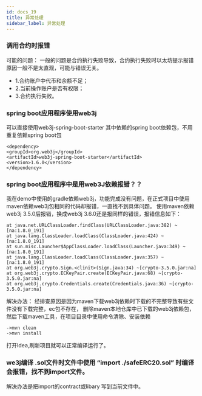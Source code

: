 ```yaml
---
id: docs_19
title: 异常处理
sidebar_label: 异常处理
---
```


### 调用合约时报错

可能的问题：
一般的问题是合约执行失败导致，合约执行失败时以太坊提示报错原因一般不是太直观，可能与错误无关。

- 1.合约账户中代币和余额不足；
- 2.当前操作账户是否有权限；
- 3.合约执行失败。

### spring boot应用程序使用web3j

可以直接使用web3j-spring-boot-starter 其中依赖的spring boot依赖包，不用重复依赖spring boot包

    <dependency>
    <groupId>org.web3j</groupId>
    <artifactId>web3j-spring-boot-starter</artifactId>
    <version>1.6.0</version>
    </dependency>

### spring boot应用程序中是用web3J依赖报错？？

我在demo中使用的gradle依赖web3j，功能完成没有问题，在正式项目中使用maven依赖web3j包相同的代码却报错，一直找不到具体问题。
使用maven依赖web3j 3.5.0后报错，换成web3j 3.6.0还是报同样的错误，报错信息如下：

    at java.net.URLClassLoader.findClass(URLClassLoader.java:382) ~[na:1.8.0_191]
    at java.lang.ClassLoader.loadClass(ClassLoader.java:424) ~[na:1.8.0_191]
    at sun.misc.Launcher$AppClassLoader.loadClass(Launcher.java:349) ~[na:1.8.0_191]
    at java.lang.ClassLoader.loadClass(ClassLoader.java:357) ~[na:1.8.0_191]
    at org.web3j.crypto.Sign.<clinit>(Sign.java:34) ~[crypto-3.5.0.jar:na]
    at org.web3j.crypto.ECKeyPair.create(ECKeyPair.java:68) ~[crypto-3.5.0.jar:na]
    at org.web3j.crypto.Credentials.create(Credentials.java:36) ~[crypto-3.5.0.jar:na]

解决办法：
经排查原因是因为maven下载web3j依赖时下载的不完整导致有些文件没有下载完整，ec包不存在，
删除maven本地仓库中已下载的web3j依赖包，然后下载maven工具，在项目目录中使用命令清除、安装依赖

    ->mvn clean
    ->mvn install

打开Idea,刷新项目就可以正常编译运行了。

### we3j编译 .sol文件时文件中使用 “import ./safeERC20.sol” 时编译会报错，找不到import文件。

解决办法是把import的contract或libary 写到当前文件中。